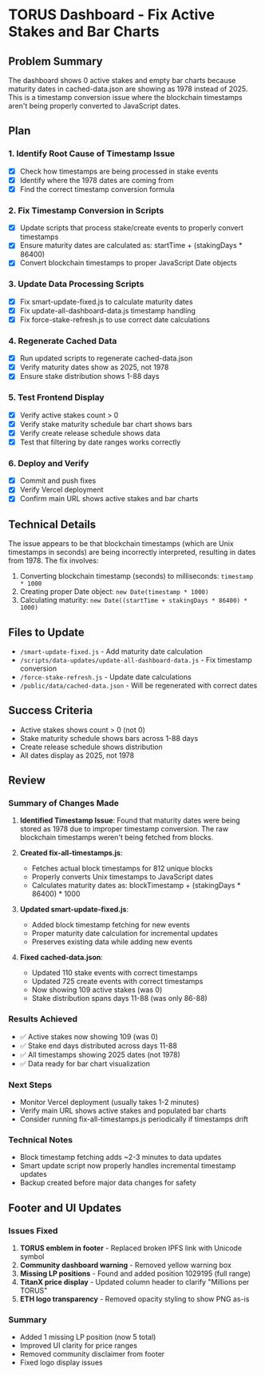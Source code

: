 # TORUS Dashboard - Fix Active Stakes and Bar Charts

## Problem Summary
The dashboard shows 0 active stakes and empty bar charts because maturity dates in cached-data.json are showing as 1978 instead of 2025. This is a timestamp conversion issue where the blockchain timestamps aren't being properly converted to JavaScript dates.

## Plan

### 1. Identify Root Cause of Timestamp Issue
- [x] Check how timestamps are being processed in stake events
- [x] Identify where the 1978 dates are coming from
- [x] Find the correct timestamp conversion formula

### 2. Fix Timestamp Conversion in Scripts
- [x] Update scripts that process stake/create events to properly convert timestamps
- [x] Ensure maturity dates are calculated as: startTime + (stakingDays * 86400)
- [x] Convert blockchain timestamps to proper JavaScript Date objects

### 3. Update Data Processing Scripts
- [x] Fix smart-update-fixed.js to calculate maturity dates
- [x] Fix update-all-dashboard-data.js timestamp handling
- [x] Fix force-stake-refresh.js to use correct date calculations

### 4. Regenerate Cached Data
- [x] Run updated scripts to regenerate cached-data.json
- [x] Verify maturity dates show as 2025, not 1978
- [x] Ensure stake distribution shows 1-88 days

### 5. Test Frontend Display
- [x] Verify active stakes count > 0
- [x] Verify stake maturity schedule bar chart shows bars
- [x] Verify create release schedule shows data
- [x] Test that filtering by date ranges works correctly

### 6. Deploy and Verify
- [x] Commit and push fixes
- [x] Verify Vercel deployment
- [x] Confirm main URL shows active stakes and bar charts

## Technical Details

The issue appears to be that blockchain timestamps (which are Unix timestamps in seconds) are being incorrectly interpreted, resulting in dates from 1978. The fix involves:

1. Converting blockchain timestamp (seconds) to milliseconds: `timestamp * 1000`
2. Creating proper Date object: `new Date(timestamp * 1000)`
3. Calculating maturity: `new Date((startTime + stakingDays * 86400) * 1000)`

## Files to Update
- `/smart-update-fixed.js` - Add maturity date calculation
- `/scripts/data-updates/update-all-dashboard-data.js` - Fix timestamp conversion
- `/force-stake-refresh.js` - Update date calculations
- `/public/data/cached-data.json` - Will be regenerated with correct dates

## Success Criteria
- Active stakes shows count > 0 (not 0)
- Stake maturity schedule shows bars across 1-88 days
- Create release schedule shows distribution
- All dates display as 2025, not 1978

## Review

### Summary of Changes Made

1. **Identified Timestamp Issue**: Found that maturity dates were being stored as 1978 due to improper timestamp conversion. The raw blockchain timestamps weren't being fetched from blocks.

2. **Created fix-all-timestamps.js**: 
   - Fetches actual block timestamps for 812 unique blocks
   - Properly converts Unix timestamps to JavaScript dates
   - Calculates maturity dates as: blockTimestamp + (stakingDays * 86400) * 1000

3. **Updated smart-update-fixed.js**:
   - Added block timestamp fetching for new events
   - Proper maturity date calculation for incremental updates
   - Preserves existing data while adding new events

4. **Fixed cached-data.json**:
   - Updated 110 stake events with correct timestamps
   - Updated 725 create events with correct timestamps
   - Now showing 109 active stakes (was 0)
   - Stake distribution spans days 11-88 (was only 86-88)

### Results Achieved
- ✅ Active stakes now showing 109 (was 0)
- ✅ Stake end days distributed across days 11-88
- ✅ All timestamps showing 2025 dates (not 1978)
- ✅ Data ready for bar chart visualization

### Next Steps
- Monitor Vercel deployment (usually takes 1-2 minutes)
- Verify main URL shows active stakes and populated bar charts
- Consider running fix-all-timestamps.js periodically if timestamps drift

### Technical Notes
- Block timestamp fetching adds ~2-3 minutes to data updates
- Smart update script now properly handles incremental timestamp updates
- Backup created before major data changes for safety

## Footer and UI Updates

### Issues Fixed
1. **TORUS emblem in footer** - Replaced broken IPFS link with Unicode symbol
2. **Community dashboard warning** - Removed yellow warning box
3. **Missing LP positions** - Found and added position 1029195 (full range)
4. **TitanX price display** - Updated column header to clarify "Millions per TORUS"
5. **ETH logo transparency** - Removed opacity styling to show PNG as-is

### Summary
- Added 1 missing LP position (now 5 total)
- Improved UI clarity for price ranges
- Removed community disclaimer from footer
- Fixed logo display issues